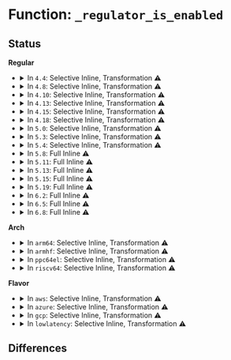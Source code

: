 # Function: <code>_regulator_is_enabled</code>

## Status
<b>Regular</b>
<ul>
<li>
<details>
<summary>In <code>4.4</code>: Selective Inline, Transformation ⚠️</summary>

**Collision:** Unique Static

**Inline:** Selective

**Transformation:** True

**Instances:**

```
In drivers/regulator/core.c (ffffffff814da8e0)
Location: drivers/regulator/core.c:2393
Inline: True
Inline callers:
  - drivers/regulator/core.c:regulator_enable
  - drivers/regulator/core.c:_regulator_suspend_finish
  - drivers/regulator/core.c:_regulator_suspend_finish
  - drivers/regulator/core.c:_regulator_do_set_voltage
  - drivers/regulator/core.c:regulator_state_show
  - drivers/regulator/core.c:create_regulator
  - drivers/regulator/core.c:regulator_resolve_supply
  - drivers/regulator/core.c:_regulator_get
Direct callers:
  - drivers/regulator/core.c:regulator_enable
  - drivers/regulator/core.c:_regulator_suspend_finish
  - drivers/regulator/core.c:_regulator_suspend_finish
  - drivers/regulator/core.c:_regulator_do_set_voltage
  - drivers/regulator/core.c:regulator_state_show
  - drivers/regulator/core.c:create_regulator
  - drivers/regulator/core.c:regulator_resolve_supply
  - drivers/regulator/core.c:_regulator_get
```
**Symbols:**

```
ffffffff814da8e0-ffffffff814da903: _regulator_is_enabled.part.10 (STB_LOCAL)
```
</details>
</li>
<li>
<details>
<summary>In <code>4.8</code>: Selective Inline, Transformation ⚠️</summary>

**Collision:** Unique Static

**Inline:** Selective

**Transformation:** True

**Instances:**

```
In drivers/regulator/core.c (ffffffff8152a77b)
Location: drivers/regulator/core.c:2437
Inline: True
Inline callers:
  - drivers/regulator/core.c:_regulator_suspend_finish
  - drivers/regulator/core.c:_regulator_suspend_finish
  - drivers/regulator/core.c:_regulator_do_set_voltage
  - drivers/regulator/core.c:regulator_enable
  - drivers/regulator/core.c:_regulator_get
  - drivers/regulator/core.c:regulator_resolve_supply
  - drivers/regulator/core.c:create_regulator
  - drivers/regulator/core.c:regulator_state_show
Direct callers:
  - drivers/regulator/core.c:_regulator_suspend_finish
  - drivers/regulator/core.c:_regulator_suspend_finish
  - drivers/regulator/core.c:_regulator_do_set_voltage
  - drivers/regulator/core.c:regulator_enable
  - drivers/regulator/core.c:_regulator_get
  - drivers/regulator/core.c:regulator_resolve_supply
  - drivers/regulator/core.c:create_regulator
  - drivers/regulator/core.c:regulator_state_show
```
**Symbols:**

```
ffffffff8152a710-ffffffff8152a733: _regulator_is_enabled.part.9 (STB_LOCAL)
```
</details>
</li>
<li>
<details>
<summary>In <code>4.10</code>: Selective Inline, Transformation ⚠️</summary>

**Collision:** Unique Static

**Inline:** Selective

**Transformation:** True

**Instances:**

```
In drivers/regulator/core.c (ffffffff81556d8b)
Location: drivers/regulator/core.c:2438
Inline: True
Inline callers:
  - drivers/regulator/core.c:_regulator_suspend_finish
  - drivers/regulator/core.c:_regulator_suspend_finish
  - drivers/regulator/core.c:_regulator_do_set_voltage
  - drivers/regulator/core.c:regulator_enable
  - drivers/regulator/core.c:_regulator_get
  - drivers/regulator/core.c:regulator_resolve_supply
  - drivers/regulator/core.c:create_regulator
  - drivers/regulator/core.c:regulator_state_show
Direct callers:
  - drivers/regulator/core.c:_regulator_suspend_finish
  - drivers/regulator/core.c:_regulator_suspend_finish
  - drivers/regulator/core.c:_regulator_do_set_voltage
  - drivers/regulator/core.c:regulator_enable
  - drivers/regulator/core.c:_regulator_get
  - drivers/regulator/core.c:regulator_resolve_supply
  - drivers/regulator/core.c:create_regulator
  - drivers/regulator/core.c:regulator_state_show
```
**Symbols:**

```
ffffffff81556d20-ffffffff81556d43: _regulator_is_enabled.part.11 (STB_LOCAL)
```
</details>
</li>
<li>
<details>
<summary>In <code>4.13</code>: Selective Inline, Transformation ⚠️</summary>

**Collision:** Unique Static

**Inline:** Selective

**Transformation:** True

**Instances:**

```
In drivers/regulator/core.c (ffffffff8156b43e)
Location: drivers/regulator/core.c:2450
Inline: True
Inline callers:
  - drivers/regulator/core.c:_regulator_suspend_finish
  - drivers/regulator/core.c:_regulator_suspend_finish
  - drivers/regulator/core.c:_regulator_do_set_voltage
  - drivers/regulator/core.c:regulator_enable
  - drivers/regulator/core.c:_regulator_get
  - drivers/regulator/core.c:regulator_resolve_supply
  - drivers/regulator/core.c:create_regulator
  - drivers/regulator/core.c:regulator_state_show
Direct callers:
  - drivers/regulator/core.c:_regulator_suspend_finish
  - drivers/regulator/core.c:_regulator_suspend_finish
  - drivers/regulator/core.c:_regulator_do_set_voltage
  - drivers/regulator/core.c:regulator_enable
  - drivers/regulator/core.c:_regulator_get
  - drivers/regulator/core.c:regulator_resolve_supply
  - drivers/regulator/core.c:create_regulator
  - drivers/regulator/core.c:regulator_state_show
```
**Symbols:**

```
ffffffff8156b3d0-ffffffff8156b3f3: _regulator_is_enabled.part.12 (STB_LOCAL)
```
</details>
</li>
<li>
<details>
<summary>In <code>4.15</code>: Selective Inline, Transformation ⚠️</summary>

**Collision:** Unique Static

**Inline:** Selective

**Transformation:** True

**Instances:**

```
In drivers/regulator/core.c (ffffffff815cf63e)
Location: drivers/regulator/core.c:2458
Inline: True
Inline callers:
  - drivers/regulator/core.c:_regulator_suspend_finish
  - drivers/regulator/core.c:_regulator_suspend_finish
  - drivers/regulator/core.c:_regulator_do_set_voltage
  - drivers/regulator/core.c:regulator_enable
  - drivers/regulator/core.c:_regulator_get
  - drivers/regulator/core.c:regulator_resolve_supply
  - drivers/regulator/core.c:create_regulator
  - drivers/regulator/core.c:regulator_state_show
Direct callers:
  - drivers/regulator/core.c:_regulator_suspend_finish
  - drivers/regulator/core.c:_regulator_suspend_finish
  - drivers/regulator/core.c:_regulator_do_set_voltage
  - drivers/regulator/core.c:regulator_enable
  - drivers/regulator/core.c:_regulator_get
  - drivers/regulator/core.c:regulator_resolve_supply
  - drivers/regulator/core.c:create_regulator
  - drivers/regulator/core.c:regulator_state_show
```
**Symbols:**

```
ffffffff815cf5d0-ffffffff815cf5f6: _regulator_is_enabled.part.12 (STB_LOCAL)
```
</details>
</li>
<li>
<details>
<summary>In <code>4.18</code>: Selective Inline, Transformation ⚠️</summary>

**Collision:** Unique Static

**Inline:** Selective

**Transformation:** True

**Instances:**

```
In drivers/regulator/core.c (ffffffff81607656)
Location: drivers/regulator/core.c:2515
Inline: True
Inline callers:
  - drivers/regulator/core.c:_regulator_do_set_voltage
  - drivers/regulator/core.c:regulator_enable
  - drivers/regulator/core.c:_regulator_get
  - drivers/regulator/core.c:regulator_resolve_supply
  - drivers/regulator/core.c:create_regulator
  - drivers/regulator/core.c:regulator_state_show
Direct callers:
  - drivers/regulator/core.c:_regulator_do_set_voltage
  - drivers/regulator/core.c:regulator_enable
  - drivers/regulator/core.c:_regulator_get
  - drivers/regulator/core.c:regulator_resolve_supply
  - drivers/regulator/core.c:create_regulator
  - drivers/regulator/core.c:regulator_state_show
```
**Symbols:**

```
ffffffff816075b0-ffffffff816075d6: _regulator_is_enabled.part.19 (STB_LOCAL)
```
</details>
</li>
<li>
<details>
<summary>In <code>5.0</code>: Selective Inline, Transformation ⚠️</summary>

**Collision:** Unique Static

**Inline:** Selective

**Transformation:** True

**Instances:**

```
In drivers/regulator/core.c (ffffffff81626367)
Location: drivers/regulator/core.c:2838
Inline: True
Inline callers:
  - drivers/regulator/core.c:regulator_balance_voltage
  - drivers/regulator/core.c:regulator_balance_voltage
  - drivers/regulator/core.c:regulator_balance_voltage
  - drivers/regulator/core.c:_regulator_do_set_voltage
  - drivers/regulator/core.c:_regulator_enable
  - drivers/regulator/core.c:_regulator_get
  - drivers/regulator/core.c:create_regulator
  - drivers/regulator/core.c:regulator_state_show
Direct callers:
  - drivers/regulator/core.c:regulator_balance_voltage
  - drivers/regulator/core.c:regulator_balance_voltage
  - drivers/regulator/core.c:regulator_balance_voltage
  - drivers/regulator/core.c:_regulator_do_set_voltage
  - drivers/regulator/core.c:_regulator_enable
  - drivers/regulator/core.c:_regulator_get
  - drivers/regulator/core.c:create_regulator
  - drivers/regulator/core.c:regulator_state_show
```
**Symbols:**

```
ffffffff81622cf0-ffffffff81622d16: _regulator_is_enabled.part.24 (STB_LOCAL)
```
</details>
</li>
<li>
<details>
<summary>In <code>5.3</code>: Selective Inline, Transformation ⚠️</summary>

**Collision:** Unique Static

**Inline:** Selective

**Transformation:** True

**Instances:**

```
In drivers/regulator/core.c (ffffffff816598b4)
Location: drivers/regulator/core.c:2793
Inline: True
Inline callers:
  - drivers/regulator/core.c:regulator_balance_voltage
  - drivers/regulator/core.c:regulator_balance_voltage
  - drivers/regulator/core.c:regulator_balance_voltage
  - drivers/regulator/core.c:_regulator_do_set_voltage
  - drivers/regulator/core.c:_regulator_do_set_voltage
  - drivers/regulator/core.c:_regulator_enable
  - drivers/regulator/core.c:_regulator_get
  - drivers/regulator/core.c:create_regulator
  - drivers/regulator/core.c:regulator_state_show
Direct callers:
  - drivers/regulator/core.c:regulator_balance_voltage
  - drivers/regulator/core.c:regulator_balance_voltage
  - drivers/regulator/core.c:regulator_balance_voltage
  - drivers/regulator/core.c:_regulator_do_set_voltage
  - drivers/regulator/core.c:_regulator_do_set_voltage
  - drivers/regulator/core.c:_regulator_enable
  - drivers/regulator/core.c:_regulator_get
  - drivers/regulator/core.c:create_regulator
  - drivers/regulator/core.c:regulator_state_show
```
**Symbols:**

```
ffffffff816552b0-ffffffff816552d6: _regulator_is_enabled.part.0 (STB_LOCAL)
```
</details>
</li>
<li>
<details>
<summary>In <code>5.4</code>: Selective Inline, Transformation ⚠️</summary>

**Collision:** Unique Static

**Inline:** Selective

**Transformation:** True

**Instances:**

```
In drivers/regulator/core.c (ffffffff8167cc24)
Location: drivers/regulator/core.c:2801
Inline: True
Inline callers:
  - drivers/regulator/core.c:regulator_balance_voltage
  - drivers/regulator/core.c:regulator_balance_voltage
  - drivers/regulator/core.c:regulator_balance_voltage
  - drivers/regulator/core.c:_regulator_do_set_voltage
  - drivers/regulator/core.c:_regulator_do_set_voltage
  - drivers/regulator/core.c:_regulator_enable
  - drivers/regulator/core.c:_regulator_get
  - drivers/regulator/core.c:create_regulator
  - drivers/regulator/core.c:regulator_state_show
Direct callers:
  - drivers/regulator/core.c:regulator_balance_voltage
  - drivers/regulator/core.c:regulator_balance_voltage
  - drivers/regulator/core.c:regulator_balance_voltage
  - drivers/regulator/core.c:_regulator_do_set_voltage
  - drivers/regulator/core.c:_regulator_do_set_voltage
  - drivers/regulator/core.c:_regulator_enable
  - drivers/regulator/core.c:_regulator_get
  - drivers/regulator/core.c:create_regulator
  - drivers/regulator/core.c:regulator_state_show
```
**Symbols:**

```
ffffffff816777e0-ffffffff81677806: _regulator_is_enabled.part.0 (STB_LOCAL)
```
</details>
</li>
<li>
<details>
<summary>In <code>5.8</code>: Full Inline ⚠️</summary>

**Collision:** Unique Static

**Inline:** Full

**Transformation:** False

**Instances:**

```
In drivers/regulator/core.c (ffffffff8172dbb1)
Location: drivers/regulator/core.c:2832
Inline: True
Inline callers:
  - drivers/regulator/core.c:regulator_get_optimal_voltage
  - drivers/regulator/core.c:regulator_get_optimal_voltage
  - drivers/regulator/core.c:regulator_get_optimal_voltage
  - drivers/regulator/core.c:regulator_get_optimal_voltage
  - drivers/regulator/core.c:regulator_get_optimal_voltage
  - drivers/regulator/core.c:regulator_get_optimal_voltage
  - drivers/regulator/core.c:_regulator_do_set_voltage
  - drivers/regulator/core.c:_regulator_do_set_voltage
  - drivers/regulator/core.c:_regulator_set_voltage_sel_step
  - drivers/regulator/core.c:_regulator_set_voltage_sel_step
  - drivers/regulator/core.c:_regulator_enable
  - drivers/regulator/core.c:_regulator_enable
  - drivers/regulator/core.c:_regulator_get
  - drivers/regulator/core.c:_regulator_get
  - drivers/regulator/core.c:create_regulator
  - drivers/regulator/core.c:create_regulator
  - drivers/regulator/core.c:regulator_state_show
  - drivers/regulator/core.c:regulator_state_show
```
</details>
</li>
<li>
<details>
<summary>In <code>5.11</code>: Full Inline ⚠️</summary>

**Collision:** Unique Static

**Inline:** Full

**Transformation:** False

**Instances:**

```
In drivers/regulator/core.c (ffffffff8174a7c1)
Location: drivers/regulator/core.c:2958
Inline: True
Inline callers:
  - drivers/regulator/core.c:regulator_get_optimal_voltage
  - drivers/regulator/core.c:regulator_get_optimal_voltage
  - drivers/regulator/core.c:regulator_get_optimal_voltage
  - drivers/regulator/core.c:regulator_get_optimal_voltage
  - drivers/regulator/core.c:regulator_get_optimal_voltage
  - drivers/regulator/core.c:regulator_get_optimal_voltage
  - drivers/regulator/core.c:_regulator_do_set_voltage
  - drivers/regulator/core.c:_regulator_do_set_voltage
  - drivers/regulator/core.c:_regulator_set_voltage_sel_step
  - drivers/regulator/core.c:_regulator_set_voltage_sel_step
  - drivers/regulator/core.c:_regulator_enable
  - drivers/regulator/core.c:_regulator_enable
  - drivers/regulator/core.c:_regulator_get
  - drivers/regulator/core.c:_regulator_get
  - drivers/regulator/core.c:create_regulator
  - drivers/regulator/core.c:create_regulator
  - drivers/regulator/core.c:print_constraints_debug
  - drivers/regulator/core.c:print_constraints_debug
  - drivers/regulator/core.c:regulator_state_show
  - drivers/regulator/core.c:regulator_state_show
```
</details>
</li>
<li>
<details>
<summary>In <code>5.13</code>: Full Inline ⚠️</summary>

**Collision:** Unique Static

**Inline:** Full

**Transformation:** False

**Instances:**

```
In drivers/regulator/core.c (ffffffff8172c156)
Location: drivers/regulator/core.c:2956
Inline: True
Inline callers:
  - drivers/regulator/core.c:_regulator_do_set_voltage
  - drivers/regulator/core.c:_regulator_do_set_voltage
  - drivers/regulator/core.c:_regulator_do_set_voltage
  - drivers/regulator/core.c:_regulator_do_set_voltage
  - drivers/regulator/core.c:_regulator_enable
  - drivers/regulator/core.c:_regulator_enable
  - drivers/regulator/core.c:_regulator_get
  - drivers/regulator/core.c:_regulator_get
  - drivers/regulator/core.c:create_regulator
  - drivers/regulator/core.c:create_regulator
  - drivers/regulator/core.c:print_constraints_debug
  - drivers/regulator/core.c:print_constraints_debug
  - drivers/regulator/core.c:regulator_state_show
  - drivers/regulator/core.c:regulator_state_show
```
</details>
</li>
<li>
<details>
<summary>In <code>5.15</code>: Full Inline ⚠️</summary>

**Collision:** Unique Static

**Inline:** Full

**Transformation:** False

**Instances:**

```
In drivers/regulator/core.c (ffffffff817ab417)
Location: drivers/regulator/core.c:3056
Inline: True
Inline callers:
  - drivers/regulator/core.c:regulator_late_cleanup
  - drivers/regulator/core.c:regulator_late_cleanup
  - drivers/regulator/core.c:_regulator_do_set_voltage
  - drivers/regulator/core.c:_regulator_do_set_voltage
  - drivers/regulator/core.c:_regulator_do_set_voltage
  - drivers/regulator/core.c:_regulator_do_set_voltage
  - drivers/regulator/core.c:_regulator_enable
  - drivers/regulator/core.c:_regulator_enable
  - drivers/regulator/core.c:_regulator_get
  - drivers/regulator/core.c:_regulator_get
  - drivers/regulator/core.c:create_regulator
  - drivers/regulator/core.c:create_regulator
  - drivers/regulator/core.c:print_constraints_debug
  - drivers/regulator/core.c:print_constraints_debug
  - drivers/regulator/core.c:state_show
  - drivers/regulator/core.c:state_show
```
</details>
</li>
<li>
<details>
<summary>In <code>5.19</code>: Full Inline ⚠️</summary>

**Collision:** Unique Static

**Inline:** Full

**Transformation:** False

**Instances:**

```
In drivers/regulator/core.c (ffffffff818e60c7)
Location: drivers/regulator/core.c:3103
Inline: True
Inline callers:
  - drivers/regulator/core.c:regulator_late_cleanup
  - drivers/regulator/core.c:regulator_late_cleanup
  - drivers/regulator/core.c:regulator_get_optimal_voltage
  - drivers/regulator/core.c:regulator_get_optimal_voltage
  - drivers/regulator/core.c:regulator_get_optimal_voltage
  - drivers/regulator/core.c:regulator_get_optimal_voltage
  - drivers/regulator/core.c:regulator_get_optimal_voltage
  - drivers/regulator/core.c:regulator_get_optimal_voltage
  - drivers/regulator/core.c:_regulator_do_set_voltage
  - drivers/regulator/core.c:_regulator_do_set_voltage
  - drivers/regulator/core.c:_regulator_do_set_voltage
  - drivers/regulator/core.c:_regulator_do_set_voltage
  - drivers/regulator/core.c:_regulator_enable
  - drivers/regulator/core.c:_regulator_enable
  - drivers/regulator/core.c:_regulator_get
  - drivers/regulator/core.c:_regulator_get
  - drivers/regulator/core.c:create_regulator
  - drivers/regulator/core.c:create_regulator
  - drivers/regulator/core.c:print_constraints_debug
  - drivers/regulator/core.c:print_constraints_debug
  - drivers/regulator/core.c:state_show
  - drivers/regulator/core.c:state_show
```
</details>
</li>
<li>
<details>
<summary>In <code>6.2</code>: Full Inline ⚠️</summary>

**Collision:** Unique Static

**Inline:** Full

**Transformation:** False

**Instances:**

```
In drivers/regulator/core.c (ffffffff81a3b593)
Location: drivers/regulator/core.c:3135
Inline: True
Inline callers:
  - drivers/regulator/core.c:regulator_late_cleanup
  - drivers/regulator/core.c:regulator_late_cleanup
  - drivers/regulator/core.c:regulator_get_optimal_voltage
  - drivers/regulator/core.c:regulator_get_optimal_voltage
  - drivers/regulator/core.c:regulator_get_optimal_voltage
  - drivers/regulator/core.c:regulator_get_optimal_voltage
  - drivers/regulator/core.c:regulator_get_optimal_voltage
  - drivers/regulator/core.c:regulator_get_optimal_voltage
  - drivers/regulator/core.c:_regulator_do_set_voltage
  - drivers/regulator/core.c:_regulator_do_set_voltage
  - drivers/regulator/core.c:_regulator_do_set_voltage
  - drivers/regulator/core.c:_regulator_do_set_voltage
  - drivers/regulator/core.c:_regulator_enable
  - drivers/regulator/core.c:_regulator_enable
  - drivers/regulator/core.c:create_regulator
  - drivers/regulator/core.c:create_regulator
  - drivers/regulator/core.c:print_constraints_debug
  - drivers/regulator/core.c:print_constraints_debug
  - drivers/regulator/core.c:state_show
  - drivers/regulator/core.c:state_show
```
</details>
</li>
<li>
<details>
<summary>In <code>6.5</code>: Full Inline ⚠️</summary>

**Collision:** Unique Static

**Inline:** Full

**Transformation:** False

**Instances:**

```
In drivers/regulator/core.c (ffffffff81a857a3)
Location: drivers/regulator/core.c:3201
Inline: True
Inline callers:
  - drivers/regulator/core.c:regulator_late_cleanup
  - drivers/regulator/core.c:regulator_late_cleanup
  - drivers/regulator/core.c:regulator_get_optimal_voltage
  - drivers/regulator/core.c:regulator_get_optimal_voltage
  - drivers/regulator/core.c:regulator_get_optimal_voltage
  - drivers/regulator/core.c:regulator_get_optimal_voltage
  - drivers/regulator/core.c:regulator_get_optimal_voltage
  - drivers/regulator/core.c:regulator_get_optimal_voltage
  - drivers/regulator/core.c:_regulator_do_set_voltage
  - drivers/regulator/core.c:_regulator_do_set_voltage
  - drivers/regulator/core.c:_regulator_do_set_voltage
  - drivers/regulator/core.c:_regulator_do_set_voltage
  - drivers/regulator/core.c:_regulator_enable
  - drivers/regulator/core.c:_regulator_enable
  - drivers/regulator/core.c:create_regulator
  - drivers/regulator/core.c:create_regulator
  - drivers/regulator/core.c:print_constraints_debug
  - drivers/regulator/core.c:print_constraints_debug
  - drivers/regulator/core.c:state_show
  - drivers/regulator/core.c:state_show
```
</details>
</li>
<li>
<details>
<summary>In <code>6.8</code>: Full Inline ⚠️</summary>

**Collision:** Unique Static

**Inline:** Full

**Transformation:** False

**Instances:**

```
In drivers/regulator/core.c (ffffffff81ad7f63)
Location: drivers/regulator/core.c:3207
Inline: True
Inline callers:
  - drivers/regulator/core.c:regulator_late_cleanup
  - drivers/regulator/core.c:regulator_late_cleanup
  - drivers/regulator/core.c:regulator_get_optimal_voltage
  - drivers/regulator/core.c:regulator_get_optimal_voltage
  - drivers/regulator/core.c:regulator_get_optimal_voltage
  - drivers/regulator/core.c:regulator_get_optimal_voltage
  - drivers/regulator/core.c:regulator_get_optimal_voltage
  - drivers/regulator/core.c:regulator_get_optimal_voltage
  - drivers/regulator/core.c:_regulator_do_set_voltage
  - drivers/regulator/core.c:_regulator_do_set_voltage
  - drivers/regulator/core.c:_regulator_do_set_voltage
  - drivers/regulator/core.c:_regulator_do_set_voltage
  - drivers/regulator/core.c:_regulator_enable
  - drivers/regulator/core.c:_regulator_enable
  - drivers/regulator/core.c:create_regulator
  - drivers/regulator/core.c:create_regulator
  - drivers/regulator/core.c:print_constraints_debug
  - drivers/regulator/core.c:print_constraints_debug
  - drivers/regulator/core.c:state_show
  - drivers/regulator/core.c:state_show
```
</details>
</li>
</ul>
<b>Arch</b>
<ul>
<li>
<details>
<summary>In <code>arm64</code>: Selective Inline, Transformation ⚠️</summary>

**Collision:** Unique Static

**Inline:** Selective

**Transformation:** True

**Instances:**

```
In drivers/regulator/core.c (ffff8000108467ec)
Location: drivers/regulator/core.c:2801
Inline: True
Inline callers:
  - drivers/regulator/core.c:regulator_balance_voltage
  - drivers/regulator/core.c:regulator_balance_voltage
  - drivers/regulator/core.c:regulator_balance_voltage
  - drivers/regulator/core.c:_regulator_do_set_voltage
  - drivers/regulator/core.c:_regulator_do_set_voltage
  - drivers/regulator/core.c:_regulator_enable
  - drivers/regulator/core.c:_regulator_get
  - drivers/regulator/core.c:create_regulator
  - drivers/regulator/core.c:regulator_state_show
Direct callers:
  - drivers/regulator/core.c:regulator_balance_voltage
  - drivers/regulator/core.c:regulator_balance_voltage
  - drivers/regulator/core.c:regulator_balance_voltage
  - drivers/regulator/core.c:_regulator_do_set_voltage
  - drivers/regulator/core.c:_regulator_do_set_voltage
  - drivers/regulator/core.c:_regulator_enable
  - drivers/regulator/core.c:_regulator_get
  - drivers/regulator/core.c:create_regulator
  - drivers/regulator/core.c:regulator_state_show
```
**Symbols:**

```
ffff800010840930-ffff80001084097c: _regulator_is_enabled.part.0 (STB_LOCAL)
```
</details>
</li>
<li>
<details>
<summary>In <code>armhf</code>: Selective Inline, Transformation ⚠️</summary>

**Collision:** Unique Static

**Inline:** Selective

**Transformation:** True

**Instances:**

```
In drivers/regulator/core.c (c094ff68)
Location: drivers/regulator/core.c:2801
Inline: True
Inline callers:
  - drivers/regulator/core.c:regulator_balance_voltage
  - drivers/regulator/core.c:regulator_balance_voltage
  - drivers/regulator/core.c:regulator_balance_voltage
  - drivers/regulator/core.c:_regulator_do_set_voltage
  - drivers/regulator/core.c:_regulator_do_set_voltage
  - drivers/regulator/core.c:_regulator_enable
  - drivers/regulator/core.c:_regulator_get
  - drivers/regulator/core.c:create_regulator
  - drivers/regulator/core.c:regulator_state_show
Direct callers:
  - drivers/regulator/core.c:regulator_balance_voltage
  - drivers/regulator/core.c:regulator_balance_voltage
  - drivers/regulator/core.c:regulator_balance_voltage
  - drivers/regulator/core.c:_regulator_do_set_voltage
  - drivers/regulator/core.c:_regulator_do_set_voltage
  - drivers/regulator/core.c:_regulator_enable
  - drivers/regulator/core.c:_regulator_get
  - drivers/regulator/core.c:create_regulator
  - drivers/regulator/core.c:regulator_state_show
```
**Symbols:**

```
c0949eec-c0949f24: _regulator_is_enabled.part.0 (STB_LOCAL)
```
</details>
</li>
<li>
<details>
<summary>In <code>ppc64el</code>: Selective Inline, Transformation ⚠️</summary>

**Collision:** Unique Static

**Inline:** Selective

**Transformation:** True

**Instances:**

```
In drivers/regulator/core.c (c0000000008e2584)
Location: drivers/regulator/core.c:2801
Inline: True
Inline callers:
  - drivers/regulator/core.c:regulator_balance_voltage
  - drivers/regulator/core.c:regulator_balance_voltage
  - drivers/regulator/core.c:regulator_balance_voltage
  - drivers/regulator/core.c:_regulator_do_set_voltage
  - drivers/regulator/core.c:_regulator_do_set_voltage
  - drivers/regulator/core.c:_regulator_enable
  - drivers/regulator/core.c:_regulator_get
  - drivers/regulator/core.c:create_regulator
  - drivers/regulator/core.c:regulator_state_show
Direct callers:
  - drivers/regulator/core.c:regulator_balance_voltage
  - drivers/regulator/core.c:regulator_balance_voltage
  - drivers/regulator/core.c:regulator_balance_voltage
  - drivers/regulator/core.c:_regulator_do_set_voltage
  - drivers/regulator/core.c:_regulator_do_set_voltage
  - drivers/regulator/core.c:_regulator_enable
  - drivers/regulator/core.c:_regulator_get
  - drivers/regulator/core.c:create_regulator
  - drivers/regulator/core.c:regulator_state_show
```
**Symbols:**

```
c0000000008da7d0-c0000000008da828: _regulator_is_enabled.part.0 (STB_LOCAL)
```
</details>
</li>
<li>
<details>
<summary>In <code>riscv64</code>: Selective Inline, Transformation ⚠️</summary>

**Collision:** Unique Static

**Inline:** Selective

**Transformation:** True

**Instances:**

```
In drivers/regulator/core.c (ffffffe000526c9c)
Location: drivers/regulator/core.c:2801
Inline: True
Inline callers:
  - drivers/regulator/core.c:regulator_balance_voltage
  - drivers/regulator/core.c:regulator_balance_voltage
  - drivers/regulator/core.c:regulator_balance_voltage
  - drivers/regulator/core.c:_regulator_do_set_voltage
  - drivers/regulator/core.c:_regulator_do_set_voltage
  - drivers/regulator/core.c:_regulator_enable
  - drivers/regulator/core.c:_regulator_get
  - drivers/regulator/core.c:create_regulator
  - drivers/regulator/core.c:regulator_state_show
Direct callers:
  - drivers/regulator/core.c:regulator_balance_voltage
  - drivers/regulator/core.c:regulator_balance_voltage
  - drivers/regulator/core.c:regulator_balance_voltage
  - drivers/regulator/core.c:_regulator_do_set_voltage
  - drivers/regulator/core.c:_regulator_do_set_voltage
  - drivers/regulator/core.c:_regulator_enable
  - drivers/regulator/core.c:_regulator_get
  - drivers/regulator/core.c:create_regulator
  - drivers/regulator/core.c:regulator_state_show
```
**Symbols:**

```
ffffffe0005226d2-ffffffe00052270a: _regulator_is_enabled.part.0 (STB_LOCAL)
```
</details>
</li>
</ul>
<b>Flavor</b>
<ul>
<li>
<details>
<summary>In <code>aws</code>: Selective Inline, Transformation ⚠️</summary>

**Collision:** Unique Static

**Inline:** Selective

**Transformation:** True

**Instances:**

```
In drivers/regulator/core.c (ffffffff81642504)
Location: drivers/regulator/core.c:2801
Inline: True
Inline callers:
  - drivers/regulator/core.c:regulator_balance_voltage
  - drivers/regulator/core.c:regulator_balance_voltage
  - drivers/regulator/core.c:regulator_balance_voltage
  - drivers/regulator/core.c:_regulator_do_set_voltage
  - drivers/regulator/core.c:_regulator_do_set_voltage
  - drivers/regulator/core.c:_regulator_enable
  - drivers/regulator/core.c:_regulator_get
  - drivers/regulator/core.c:create_regulator
  - drivers/regulator/core.c:regulator_state_show
Direct callers:
  - drivers/regulator/core.c:regulator_balance_voltage
  - drivers/regulator/core.c:regulator_balance_voltage
  - drivers/regulator/core.c:regulator_balance_voltage
  - drivers/regulator/core.c:_regulator_do_set_voltage
  - drivers/regulator/core.c:_regulator_do_set_voltage
  - drivers/regulator/core.c:_regulator_enable
  - drivers/regulator/core.c:_regulator_get
  - drivers/regulator/core.c:create_regulator
  - drivers/regulator/core.c:regulator_state_show
```
**Symbols:**

```
ffffffff8163d4d0-ffffffff8163d4f6: _regulator_is_enabled.part.0 (STB_LOCAL)
```
</details>
</li>
<li>
<details>
<summary>In <code>azure</code>: Selective Inline, Transformation ⚠️</summary>

**Collision:** Unique Static

**Inline:** Selective

**Transformation:** True

**Instances:**

```
In drivers/regulator/core.c (ffffffff81622b04)
Location: drivers/regulator/core.c:2801
Inline: True
Inline callers:
  - drivers/regulator/core.c:regulator_balance_voltage
  - drivers/regulator/core.c:regulator_balance_voltage
  - drivers/regulator/core.c:regulator_balance_voltage
  - drivers/regulator/core.c:_regulator_do_set_voltage
  - drivers/regulator/core.c:_regulator_do_set_voltage
  - drivers/regulator/core.c:_regulator_enable
  - drivers/regulator/core.c:_regulator_get
  - drivers/regulator/core.c:create_regulator
  - drivers/regulator/core.c:regulator_state_show
Direct callers:
  - drivers/regulator/core.c:regulator_balance_voltage
  - drivers/regulator/core.c:regulator_balance_voltage
  - drivers/regulator/core.c:regulator_balance_voltage
  - drivers/regulator/core.c:_regulator_do_set_voltage
  - drivers/regulator/core.c:_regulator_do_set_voltage
  - drivers/regulator/core.c:_regulator_enable
  - drivers/regulator/core.c:_regulator_get
  - drivers/regulator/core.c:create_regulator
  - drivers/regulator/core.c:regulator_state_show
```
**Symbols:**

```
ffffffff8161d6c0-ffffffff8161d6e6: _regulator_is_enabled.part.0 (STB_LOCAL)
```
</details>
</li>
<li>
<details>
<summary>In <code>gcp</code>: Selective Inline, Transformation ⚠️</summary>

**Collision:** Unique Static

**Inline:** Selective

**Transformation:** True

**Instances:**

```
In drivers/regulator/core.c (ffffffff81670a64)
Location: drivers/regulator/core.c:2801
Inline: True
Inline callers:
  - drivers/regulator/core.c:regulator_balance_voltage
  - drivers/regulator/core.c:regulator_balance_voltage
  - drivers/regulator/core.c:regulator_balance_voltage
  - drivers/regulator/core.c:_regulator_do_set_voltage
  - drivers/regulator/core.c:_regulator_do_set_voltage
  - drivers/regulator/core.c:_regulator_enable
  - drivers/regulator/core.c:_regulator_get
  - drivers/regulator/core.c:create_regulator
  - drivers/regulator/core.c:regulator_state_show
Direct callers:
  - drivers/regulator/core.c:regulator_balance_voltage
  - drivers/regulator/core.c:regulator_balance_voltage
  - drivers/regulator/core.c:regulator_balance_voltage
  - drivers/regulator/core.c:_regulator_do_set_voltage
  - drivers/regulator/core.c:_regulator_do_set_voltage
  - drivers/regulator/core.c:_regulator_enable
  - drivers/regulator/core.c:_regulator_get
  - drivers/regulator/core.c:create_regulator
  - drivers/regulator/core.c:regulator_state_show
```
**Symbols:**

```
ffffffff8166b620-ffffffff8166b646: _regulator_is_enabled.part.0 (STB_LOCAL)
```
</details>
</li>
<li>
<details>
<summary>In <code>lowlatency</code>: Selective Inline, Transformation ⚠️</summary>

**Collision:** Unique Static

**Inline:** Selective

**Transformation:** True

**Instances:**

```
In drivers/regulator/core.c (ffffffff8168b0c4)
Location: drivers/regulator/core.c:2801
Inline: True
Inline callers:
  - drivers/regulator/core.c:regulator_balance_voltage
  - drivers/regulator/core.c:regulator_balance_voltage
  - drivers/regulator/core.c:regulator_balance_voltage
  - drivers/regulator/core.c:_regulator_do_set_voltage
  - drivers/regulator/core.c:_regulator_do_set_voltage
  - drivers/regulator/core.c:_regulator_enable
  - drivers/regulator/core.c:_regulator_get
  - drivers/regulator/core.c:create_regulator
  - drivers/regulator/core.c:regulator_state_show
Direct callers:
  - drivers/regulator/core.c:regulator_balance_voltage
  - drivers/regulator/core.c:regulator_balance_voltage
  - drivers/regulator/core.c:regulator_balance_voltage
  - drivers/regulator/core.c:_regulator_do_set_voltage
  - drivers/regulator/core.c:_regulator_do_set_voltage
  - drivers/regulator/core.c:_regulator_enable
  - drivers/regulator/core.c:_regulator_get
  - drivers/regulator/core.c:create_regulator
  - drivers/regulator/core.c:regulator_state_show
```
**Symbols:**

```
ffffffff81685be0-ffffffff81685c06: _regulator_is_enabled.part.0 (STB_LOCAL)
```
</details>
</li>
</ul>

## Differences
